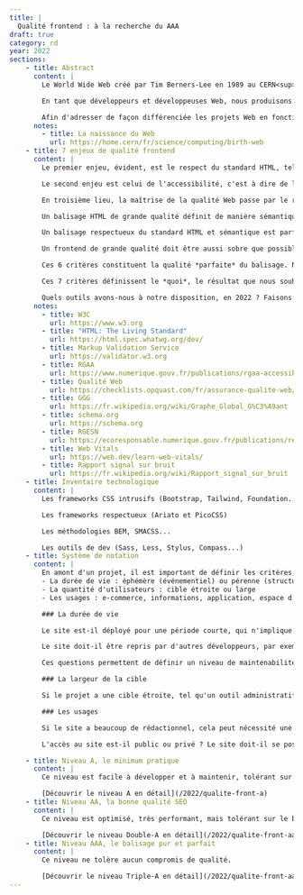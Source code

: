 ```yaml
---
title: |
  Qualité frontend : à la recherche du AAA
draft: true
category: rd
year: 2022
sections:
    - title: Abstract
      content: |
        Le World Wide Web créé par Tim Berners-Lee en 1989 au CERN<sup><a href="#note-1">1</a></sup> s'appuie sur 3 technologies : URL, HTTP et HTML. Notre proposition se concentre sur cette troisième technologie, l'HTML, qui est toujours omniprésente et qui détermine la qualité de l'expérience Web.

        En tant que développeurs et développeuses Web, nous produisons de l'HTML tous les jours. Nous avons à cœur de produire le meilleur code HTML possible, ce qui implique de définir ce qu'est un excellent code HTML. Pour cela, nous introduisons dans cet article la notion de *balisage pur et parfait* qui dessine un étalon de qualité en termes d'accessibilité, de sémantique, d'empreinte écologique, de performance et de minimisation du bruit. Nous ne prétendons pas produire un balisage pur et parfait, c'est un chantier qui devra être coopératif et évolutif. En revanche nous affirmons que la notion est nécessaire pour tendre vers un idéal, qui n'est aujourd'hui pas défini, donc pas consensuel.

        Afin d'adresser de façon différenciée les projets Web en fonction de leur nature (information / action / émotion) et de leurs usages (public / privé), nous proposons un classement en trois niveaux. Le niveau *A* fixe un standard minimum acceptable, pertinent pour les usages privés de type back-office. Le niveau *AA*, ou *double-A*, fixe un standard correct pour la plupart des productions Web. Le niveau *AAA*, ou *triple-A*, fixe le standard d'excellence absolu, le *balisage pur et parfait*.
      notes:
        - title: La naissance du Web
          url: https://home.cern/fr/science/computing/birth-web
    - title: 7 enjeux de qualité frontend
      content: |
        Le premier enjeu, évident, est le respect du standard HTML, tel que défini par le World Wide Web Consortium<sup><a href="#note-2">2</a></sup>. Depuis 2019, c'est un format unique, qui dispose d'une documentation à l'intention des devs<sup><a href="#note-3">3</a></sup>, ainsi que d'un service de validation permettant de tester son balisage<sup><a href="#note-4">4</a></sup>.

        Le second enjeu est celui de l'accessibilité, c'est à dire de la minimisation de l'exclusion. Un service numérique accessible est perceptible, utilisable, compréhensible et robuste, d'après le Référentiel Général d'Amélioration de l'Accessibilité<sup><a href="#note-5">5</a></sup>. Le référentiel définit des critères mesurables et des niveaux de conformité, qui présentent un caractère contraignant pour les services publics.

        En troisième lieu, la maîtrise de la qualité Web passe par le respect des 240 règles Opquast<sup><a href="#note-6">6</a></sup>. Cet ensemble de bonnes pratiques en Creative Commons est élaboré depuis 2000 par des centaines de professionnelles et professionnels du Web. Chaque règle est *universelle, utile, documentée, sans valeur numérique, fait consensus et n’est pas liée à un pays ou une loi spécifique*.

        Un balisage HTML de grande qualité définit de manière sémantique le contenu des pages. Cette qualification des objets par leur nature permet de nourrir le Web sémantique et de se rapprocher du Graph Global Géant<sup><a href="#note-7">7</a></sup> inventé par Tim Berners Lee en 2007. Si le WWW partage des pages, le GGG partage des connaissances, compréhensibles par des humains comme par des algorithmes. Le projet Schema.org liste les vocabulaires consensuels pour définir un grand nombre d'objets du monde réel, et les relations entre ces objets. Ces vocabulaires thématiques se nomment *ontologies*.

        Un balisage respectueux du standard HTML et sémantique est parfait pour les moteurs de recherche. Cela remplit la part technique de l'optimisation pour les moteurs de recherche (Search Engine Optimization, SEO). En pratique, des balises parasites propriétaires sont souvent ajoutées afin d'améliorer les partages sur les réseaux sociaux, notamment Facebook et Twitter. Dans un monde parfaitement interopérable, ces balises ne devraient pas exister, et les réseaux sociaux devraient utiliser les informations neutres et standardisées à leur disposition. Le compromis entre le balisage idéal et le balisage pragmatique devra faire l'objet d'un consensus, réévalué en fonction des évolutions des acteurs.

        Un frontend de grande qualité doit être aussi sobre que possible. Le Référentiel Général d'Écoconception de Services Numériques<sup><a href="#note-8">8</a></sup> propose un jeu de critères de haut niveau applicables au frontend. À un niveau plus bas, la mise en œuvre de l'écoconception est facilitée par un ensemble d'indicateurs nommés *Web Vitals* par Google<sup><a href="#note-9">9</a></sup>. Ces métriques lient sobriété et performance, et sont assorties d'exemples de bonnes pratiques et d'études de cas.

        Ces 6 critères constituent la qualité *parfaite* du balisage. Nous y ajoutons la nécessité de minimiser le bruit, qui constitue la qualité *pure*. Le rapport signal/bruit<sup><a href="#note-9">9</a></sup> est un indicateur de la qualité de transmission d'une information, mesuré habituellement en décibels. Curieusement, cet indicateur largement consensuel dans de nombreux domaines ne semble pas influencer le développement frontend. Ce balisage pur et parfait présente une analogie avec le son haute-fidélité, c'est une sorte d'HTML Hi-Fi dans lequel il y a toute l'information et rien de plus.

        Ces 7 critères définissent le *quoi*, le résultat que nous souhaitons atteindre. Mais les devs sont (malheureusement) souvent plus intéressés par le *comment*, les outils, les méthodes et les gadgets utilisables pour atteindre ce résultat. Plusieurs enjeux s'entrecroisent. D'abord, la rapidité de production : comment produire vite et faire évoluer rapidement. Ensuite, la maintenabilité : comment éviter de se retrouver avec une assiette de spaghetti impossible à démêler, ce qui a un impact sur la rapidité mais aussi sur la stabilité. Plus le code est compliqué, plus il présente d'effets de bord indésirables. Enfin, la courbe d'apprentissage : les méthodes utilisées sont-elles longues à apprendre ? Et dans tous les cas, si on en change, il faut réapprendre.

        Quels outils avons-nous à notre disposition, en 2022 ? Faisons l'inventaire...
      notes:
        - title: W3C
          url: https://www.w3.org
        - title: "HTML: The Living Standard"
          url: https://html.spec.whatwg.org/dev/
        - title: Markup Validation Service
          url: https://validator.w3.org
        - title: RGAA
          url: https://www.numerique.gouv.fr/publications/rgaa-accessibilite/
        - title: Qualité Web
          url: https://checklists.opquast.com/fr/assurance-qualite-web/
        - title: GGG
          url: https://fr.wikipedia.org/wiki/Graphe_Global_G%C3%A9ant
        - title: schema.org
          url: https://schema.org
        - title: RGESN
          url: https://ecoresponsable.numerique.gouv.fr/publications/referentiel-general-ecoconception/
        - title: Web Vitals
          url: https://web.dev/learn-web-vitals/
        - title: Rapport signal sur bruit
          url: https://fr.wikipedia.org/wiki/Rapport_signal_sur_bruit
    - title: Inventaire technologique
      content: |
        Les frameworks CSS intrusifs (Bootstrap, Tailwind, Foundation...)

        Les frameworks respectueux (Ariato et PicoCSS)

        Les méthodologies BEM, SMACSS...

        Les outils de dev (Sass, Less, Stylus, Compass...)
    - title: Système de notation
      content: |
        En amont d'un projet, il est important de définir les critères de complexité :
        - La durée de vie : éphémère (événementiel) ou pérenne (structurel)
        - La quantité d'utilisateurs : cible étroite ou large
        - Les usages : e-commerce, informations, application, espace d'administration...

        ### La durée de vie

        Le site est-il déployé pour une période courte, qui n'implique pas de maintenance ni d'évolution sur le long terme ou bien est-il déployé pour une longue période, et fera l'objet d'améliorations successives ?

        Le site doit-il être repris par d'autres développeurs, par exemple dans le cadre d'un projet en source ouverte (open-source) ?

        Ces questions permettent de définir un niveau de maintenabilité minimal à appliquer, et permet de définir si l'utilisation de librairie documentée et largement partagée par la communauté de développeurs web, tel que bootstrap, facilitera la passation et la reprise du code.

        ### La largeur de la cible

        Si le projet a une cible étroite, tel qu'un outil administratif particulier ou un site dédié à un secteur de niche, le choix de la note à viser peut se faire en fonction des autres critères de complexité mais devra toujours respecter les normes WCAG. Dans le cas d'un site très largement visité, il faudra favoriser un haut niveau de qualité front.

        ### Les usages

        Si le site a beaucoup de rédactionnel, cela peut nécessité une forte modularité des composants HTML, et tend à favoriser l'usage d'un design system précis ou une librairie (bootstrap) -- **à discuter**

        L'accès au site est-il public ou privé ? Le site doit-il se positionner sur les moteurs de recherches ?

    - title: Niveau A, le minimum pratique
      content: |
        Ce niveau est facile à développer et à maintenir, tolérant sur la performance et sur le bruit. Il est très adapté pour les back-offices, par exemple.

        [Découvrir le niveau A en détail](/2022/qualite-front-a)
    - title: Niveau AA, la bonne qualité SEO
      content: |
        Ce niveau est optimisé, très performant, mais tolérant sur le bruit HTML.

        [Découvrir le niveau Double-A en détail](/2022/qualite-front-aa)
    - title: Niveau AAA, le balisage pur et parfait
      content: |
        Ce niveau ne tolère aucun compromis de qualité.

        [Découvrir le niveau Triple-A en détail](/2022/qualite-front-aaa)
---
```

